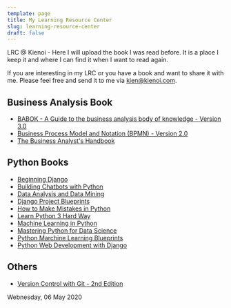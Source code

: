 ```yaml
---
template: page
title: My Learning Resource Center
slug: learning-resource-center
draft: false
---
```

LRC @ Kienoi - Here I will upload the book I was read before. It is a place I keep it and where I can find it when I want to read again.

If you are interesting in my LRC or you have a book and want to share it with me. Please feel free and send it to me via [kien@kienoi.com](mailto:kien@kienoi.com).

## Business Analysis Book
+ [BABOK - A Guide to the business analysis body of knowledge - Version 3.0](/lib/BABOKv3.pdf)
+ [Business Process Model and Notation (BPMN) - Version 2.0](/lib/BPMN2.0.pdf)
+ [The Business Analyst's Handbook](/lib/The-Business-Analysts-Handbook-Kienoi.pdf)

## Python Books
- [Beginning Django](/lib/Python/Beginning-Django-Kienoi.pdf)
- [Building Chatbots with Python](/lib/Python/Building-Chatbots-with-Python-Kienoi.pdf)
- [Data Analysis and Data Mining](/lib/Python/Data-Analysis-and-Data-Mining-Kienoi.pdf)
- [Django Project Blueprints](/lib/Python/Django-Project-Blueprints-Kienoi.pdf)
- [How to Make Mistakes in Python](/lib/Python/How-to-Make-Mistakes-in-Python-Kienoi.pdf)
- [Learn Python 3 Hard Way](/lib/Python/Learn-Python-3-Hard-Way-Kienoi.pdf)
- [Machine Learning in Python](/lib/Python/Machine-learning-in-python-Kienoi.pdf)
- [Mastering Python for Data Science](/lib/Python/Mastering-Python-for-Data-Science-Kienoi.pdf)
- [Python Marchine Learning Blueprints](/lib/Python/Python-Machine-Learning-Blueprints-Kienoi.pdf)
- [Python Web Development with Django](/lib/Python/Python-Web-Development-with-Django-Kienoi.pdf)

## Others
- [Version Control with Git - 2nd Edition](/lib/Version-Control-with-Git-2nd-Edition.pdf)

Webnesday, 06 May 2020